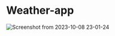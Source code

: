 # Weather-app
![Screenshot from 2023-10-08 23-01-24](https://github.com/Anudeep02/Weather-app/assets/74246826/7a582043-4bf0-4dfc-b43b-16e0221abd10)
